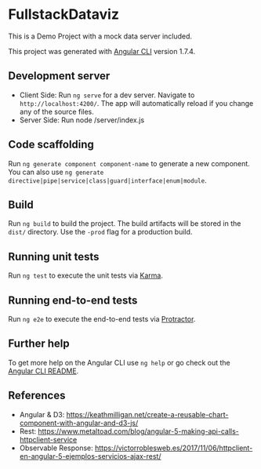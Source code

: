 # FullstackDataviz

This is a Demo Project with a mock data server included.

This project was generated with [Angular CLI](https://github.com/angular/angular-cli) version 1.7.4.

## Development server

* Client Side: Run `ng serve` for a dev server. Navigate to `http://localhost:4200/`. The app will automatically reload if you change any of the source files.
* Server Side: Run node /server/index.js

## Code scaffolding

Run `ng generate component component-name` to generate a new component. You can also use `ng generate directive|pipe|service|class|guard|interface|enum|module`.

## Build

Run `ng build` to build the project. The build artifacts will be stored in the `dist/` directory. Use the `-prod` flag for a production build.

## Running unit tests

Run `ng test` to execute the unit tests via [Karma](https://karma-runner.github.io).

## Running end-to-end tests

Run `ng e2e` to execute the end-to-end tests via [Protractor](http://www.protractortest.org/).

## Further help

To get more help on the Angular CLI use `ng help` or go check out the [Angular CLI README](https://github.com/angular/angular-cli/blob/master/README.md).

## References

* Angular & D3: https://keathmilligan.net/create-a-reusable-chart-component-with-angular-and-d3-js/
* Rest: https://www.metaltoad.com/blog/angular-5-making-api-calls-httpclient-service
* Observable Response: https://victorroblesweb.es/2017/11/06/httpclient-en-angular-5-ejemplos-servicios-ajax-rest/

